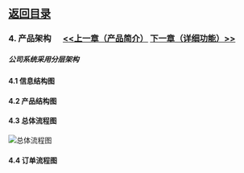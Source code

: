 ## [返回目录](../readme.md)  

### 4. 产品架构  &nbsp;&nbsp;&nbsp;&nbsp; [<<上一章（产品简介）](./3_Description.md) [下一章（详细功能）>>](./5_Function.md)
##### 公司系统采用分层架构

#### 4.1 信息结构图

#### 4.2 产品结构图

#### 4.3 总体流程图
![总体流程图](./4_Img/L4.jpg)

#### 4.4 订单流程图
 
